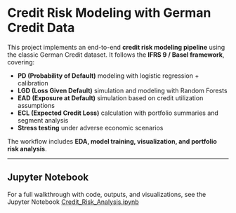 # Credit Risk Modeling with German Credit Data

This project implements an end-to-end **credit risk modeling pipeline** using the classic German Credit dataset.
It follows the **IFRS 9 / Basel framework**, covering:

- **PD (Probability of Default)** modeling with logistic regression + calibration
- **LGD (Loss Given Default)** simulation and modeling with Random Forests
- **EAD (Exposure at Default)** simulation based on credit utilization assumptions
- **ECL (Expected Credit Loss)** calculation with portfolio summaries and segment analysis
- **Stress testing** under adverse economic scenarios

The workflow includes **EDA, model training, visualization, and portfolio risk analysis**.

---

## Jupyter Notebook

For a full walkthrough with code, outputs, and visualizations, see the
Jupyter Notebook [Credit_Risk_Analysis.ipynb](Credit_Risk_Analysis.ipynb)
